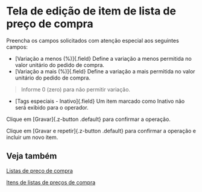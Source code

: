 # Tela de edição de item de lista de preço de compra

Preencha os campos solicitados com atenção especial aos seguintes campos:

* [Variação a menos (%)]{.field} Define a variação a menos permitida no valor unitário do pedido de compra.
* [Variação a mais (%)]{.field} Define a variação a mais permitida no valor unitário do pedido de compra.

>Informe 0 (zero) para não permitir variação.

* [Tags especiais - Inativo]{.field} Um item marcado como Inativo não será exibido para o operador.

Clique em [Gravar]{.z-button .default} para confirmar a operação.

Clique em [Gravar e repetir]{.z-button .default} para confirmar a operação e incluir um novo item.

## Veja também

[Listas de preço de compra](priceList)

[Itens de listas de preços de compra](priceListItem)